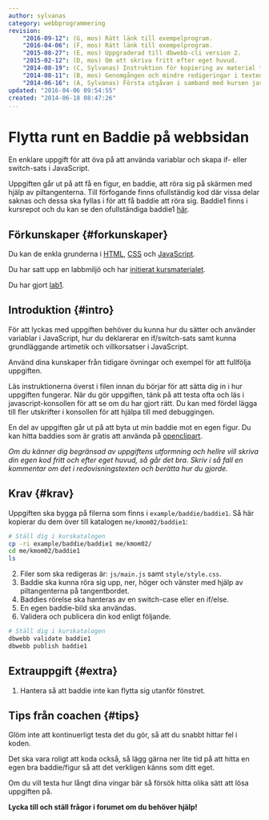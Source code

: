 ```yaml
---
author: sylvanas
category: webbprogrammering
revision:
    "2016-09-12": (G, mos) Rätt länk till exempelprogram.
    "2016-04-06": (F, mos) Rätt länk till exempelprogram.
    "2015-08-27": (E, mos) Uppgraderad till dbwebb-cli version 2.
    "2015-02-12": (D, mos) Om att skriva fritt efter eget huvud.
    "2014-08-19": (C, Sylvanas) Instruktion för kopiering av material tillagt.
    "2014-08-11": (B, mos) Genomgången och mindre redigeringar i texten.
    "2014-06-16": (A, Sylvanas) Första utgåvan i samband med kursen javascript1.
updated: "2016-04-06 09:54:55"
created: "2014-06-18 08:47:26"
...
```

Flytta runt en Baddie på webbsidan
==================================

En enklare uppgift för att öva på att använda variablar och skapa if- eller switch-sats i JavaScript.

<!--more-->

Uppgiften går ut på att få en figur, en baddie, att röra sig på skärmen med hjälp av piltangenterna. Till förfogande finns ofullständig kod där vissa delar saknas och dessa ska fyllas i för att få baddie att röra sig. Baddie1 finns i kursrepot och du kan se den ofullständiga baddie1 [här](repo/javascript1/example/baddie/baddie1).


Förkunskaper {#forkunskaper}
-----------------------

Du kan de enkla grunderna i [HTML](coachen/gor-din-forsta-sida-med-html5), [CSS](coachen/styla-din-sida-med-css-och-en-extern-stylesheet) och [JavaScript](coachen/kom-igang-med-javascript-och-skriv-din-forsta-kod).

Du har satt upp en labbmiljö och har [initierat kursmaterialet](kunskap/labbmiljo-for-javascript-i-webblasaren).

Du har gjort [lab1](uppgift/javascript-med-variabler-loopar-och-inbyggda-funktioner).



Introduktion {#intro}
-----------------------

För att lyckas med uppgiften behöver du kunna hur du sätter och använder variablar i JavaScript, hur du deklarerar en if/switch-sats samt kunna grundläggande artimetik och villkorsatser i JavaScript.

Använd dina kunskaper från tidigare övningar och exempel för att fullfölja uppgiften.

Läs instruktionerna överst i filen innan du börjar för att sätta dig in i hur uppgiften fungerar.
När du gör uppgiften, tänk på att testa ofta och läs i javascript-konsollen för att se om du har gjort rätt. Du kan med fördel lägga till fler utskrifter i konsollen för att hjälpa till med debuggingen.

En del av uppgiften går ut på att byta ut min baddie mot en egen figur. Du kan hitta baddies som är gratis att använda på [openclipart](http://openclipart.org/tags/baddie).

*Om du känner dig begränsad av uppgiftens utformning och hellre vill skriva din egen kod fritt och efter eget huvud, så går det bra. Skriv i så fall en kommentar om det i redovisningstexten och berätta hur du gjorde.*



Krav {#krav}
-----------------------

Uppgiften ska bygga på filerna som finns i `example/baddie/baddie1`. Så här kopierar du dem över till katalogen `me/kmom02/baddie1`:
```bash
# Ställ dig i kurskatalogen
cp -ri example/baddie/baddie1 me/kmom02/
cd me/kmom02/baddie1
ls
```

2. Filer som ska redigeras är: `js/main.js` samt `style/style.css`.
3. Baddie ska kunna röra sig upp, ner, höger och vänster med hjälp av piltangenterna på tangentbordet.
4. Baddies rörelse ska hanteras av en switch-case eller en if/else.
5. En egen baddie-bild ska användas.
6. Validera och publicera din kod enligt följande.

```bash
# Ställ dig i kurskatalogen
dbwebb validate baddie1
dbwebb publish baddie1
```


Extrauppgift {#extra}
-----------------------

1. Hantera så att baddie inte kan flytta sig utanför fönstret.



Tips från coachen {#tips}
-----------------------

Glöm inte att kontinuerligt testa det du gör, så att du snabbt hittar fel i koden.

Det ska vara roligt att koda också, så lägg gärna ner lite tid på att hitta en egen bra baddie/figur så att det verkligen känns som ditt eget.

Om du vill testa hur långt dina vingar bär så försök hitta olika sätt att lösa uppgiften på.

**Lycka till och ställ frågor i forumet om du behöver hjälp!**
